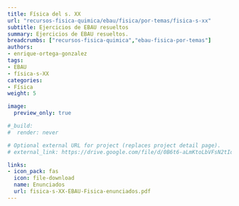 ```yaml
---
title: Física del s. XX
url: "recursos-fisica-quimica/ebau/fisica/por-temas/fisica-s-xx"
subtitle: Ejercicios de EBAU resueltos
summary: Ejercicios de EBAU resueltos.
breadcrumbs: ["recursos-fisica-quimica","ebau-fisica-por-temas"]
authors:
- enrique-ortega-gonzalez
tags:
- EBAU
- física-s-XX
categories:
- Física
weight: 5

image:
  preview_only: true

#_build:
#  render: never

# Optional external URL for project (replaces project detail page).
# external_link: https://drive.google.com/file/d/0B6t6-aLmKtoLbVFsN2tIdURtRkk/view

links:
- icon_pack: fas
  icon: file-download
  name: Enunciados
  url: fisica-s-XX-EBAU-Fisica-enunciados.pdf
---
```


<!-- <iframe src="https://drive.google.com/file/d/0B6t6-aLmKtoLbVFsN2tIdURtRkk/preview" style="width: 100vw; height: 500px; position: relative; left: 50%; right: 50%; margin-left: -50vw; margin-right: -50vw;" frameborder="0"></iframe> -->

<div id="adobe-dc-view" style="width: 100vw; position: relative; left: 50%; right: 50%; margin-left: -50vw; margin-right: -50vw;"></div>
<script src="https://documentcloud.adobe.com/view-sdk/main.js"></script>
<script type="text/javascript">
	document.addEventListener("adobe_dc_view_sdk.ready", function(){ 
		var adobeDCView = new AdobeDC.View({clientId: "5b6be996ab824b0e8113830d11740fa3", divId: "adobe-dc-view"});
		adobeDCView.previewFile({
			content:{location: {url: "https://fisiquimicamente.com/recursos-fisica-quimica/ebau/fisica/por-temas/fisica-s-xx/fisica-s-XX-EBAU-Fisica.pdf"}},
			metaData:{fileName: "fisica-s-XX-EBAU-Fisica.pdf"}
		}, {embedMode: "IN_LINE"});
	});
</script>